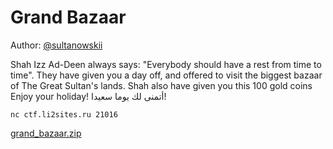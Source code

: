 # Grand Bazaar
Author: [@sultanowskii](http://t.me/sultanowskii)

Shah Izz Ad-Deen always says: "Everybody should have a rest from time to time". They have given you a day off, and offered to visit the biggest bazaar of The Great Sultan's lands. Shah also have given you this 100 gold coins Enjoy your holiday! أتمنى لك يوما سعيدا!

`nc ctf.li2sites.ru 21016`

[grand_bazaar.zip](https://drive.google.com/file/d/1Cwm03ciysTRpcBLfRRpBSsT3mTGWZtWO/view?usp=sharing)
